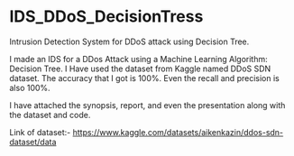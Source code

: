 # IDS_DDoS_DecisionTress
Intrusion Detection System for DDoS attack using Decision Tree.

I made an IDS for a DDos Attack using a Machine Learning Algorithm: Decision Tree. I Have used the dataset from Kaggle named DDoS SDN dataset. The accuracy that I got is 100%. Even the recall and precision is also 100%.

I have attached the synopsis, report, and even the presentation along with the dataset and code.

Link of dataset:- https://www.kaggle.com/datasets/aikenkazin/ddos-sdn-dataset/data
